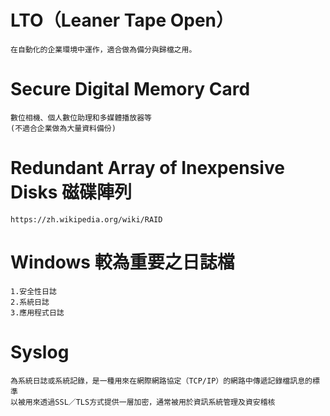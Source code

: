 # LTO（Leaner Tape Open）
~~~
在自動化的企業環境中運作，適合做為備分與歸檔之用。
~~~
# Secure Digital Memory Card
~~~
數位相機、個人數位助理和多媒體播放器等
(不適合企業做為大量資料備份)
~~~
# Redundant Array of Inexpensive Disks 磁碟陣列
~~~
https://zh.wikipedia.org/wiki/RAID
~~~
# Windows 較為重要之日誌檔
 ~~~
 1.安全性日誌
 2.系統日誌
 3.應用程式日誌
 ~~~
 # Syslog
 ~~~
 為系統日誌或系統記錄，是一種用來在網際網路協定（TCP/IP）的網路中傳遞記錄檔訊息的標準
 以被用來透過SSL／TLS方式提供一層加密，通常被用於資訊系統管理及資安稽核
 ~~~
 # 
